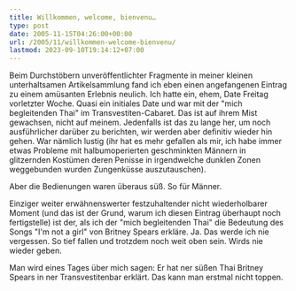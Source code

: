 ```yaml
---
title: Willkommen, welcome, bienvenu…
type: post
date: 2005-11-15T04:26:00+00:00
url: /2005/11/willkommen-welcome-bienvenu/
lastmod: 2023-09-10T19:14:12+07:00
---
```

Beim Durchstöbern unveröffentlichter Fragmente in meiner kleinen unterhaltsamen Artikelsammlung fand ich eben einen angefangenen Eintrag zu einem amüsanten Erlebnis neulich. Ich hatte ein, ehem, Date Freitag vorletzter Woche. Quasi ein initiales Date und war mit der "mich begleitenden Thai" im Transvestiten-Cabaret. Das ist auf ihrem Mist gewachsen, nicht auf meinem. Jedenfalls ist das zu lange her, um noch ausführlicher darüber zu berichten, wir werden aber definitiv wieder hin gehen. War nämlich lustig (ihr hat es mehr gefallen als mir, ich habe immer etwas Probleme mit halbumoperierten geschminkten Männern in glitzernden Kostümen deren Penisse in irgendwelche dunklen Zonen weggebunden wurden Zungenküsse auszutauschen).

Aber die Bedienungen waren überaus süß. So für Männer.

Einziger weiter erwähnenswerter festzuhaltender nicht wiederholbarer Moment (und das ist der Grund, warum ich diesen Eintrag überhaupt noch fertigstelle) ist der, als ich der "mich begleitenden Thai" die Bedeutung des Songs "I'm not a girl" von Britney Spears erkläre. Ja. Das werde ich nie vergessen. So tief fallen und trotzdem noch weit oben sein. Wirds nie wieder geben.

Man wird eines Tages über mich sagen: Er hat ner süßen Thai Britney Spears in ner Transvestitenbar erklärt. Das kann man erstmal nicht toppen.

